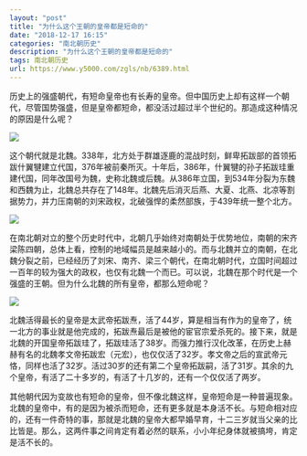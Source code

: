 ```yaml
---
layout: "post"
title: "为什么这个王朝的皇帝都是短命的"
date: "2018-12-17 16:15"
categories: "南北朝历史"
description: "为什么这个王朝的皇帝都是短命的"
tags: 南北朝历史
url: https://www.y5000.com/zgls/nb/6389.html
---
```






历史上的强盛朝代，有短命皇帝也有长寿的皇帝。但中国历史上却有这样一个朝代，尽管国势强盛，但是皇帝都短命，都没活过超过半个世纪的。那造成这种情况的原因是什么呢？

![](https://img.y5000.com/uploads/allimg/161202/14410223b-0.jpg)

这个朝代就是北魏。338年，北方处于群雄逐鹿的混战时刻，鲜卑拓跋部的首领拓跋什翼犍建立代国，376年被前秦所灭。十年后，386年，什翼犍的孙子拓跋珪重建代国，同年改国号为魏，史称北魏或后魏。从386年立国，到534年分裂为东魏和西魏为止，北魏总共存在了148年。北魏先后消灭后燕、大夏、北燕、北凉等割据势力，并力压南朝的刘宋政权，北破强悍的柔然部族，于439年统一整个北方。

![](https://img.y5000.com/uploads/allimg/161202/14410211a-1.jpg)

在南北朝对立的整个历史时代中，北朝几乎始终对南朝处于优势地位，南朝的宋齐梁陈四朝，总体上看，控制的地域幅员是越来越小的。而与北魏并立的南朝，在北魏分裂之前，已经经历了刘宋、南齐、梁三个朝代，在南北朝时代，立国时间超过一百年的较为强大的政权，也仅有北魏一个而已。可以说，北魏在那个时代是一个强盛的王朝。但为什么北魏的所有皇帝，都那么短命呢？

![](https://img.y5000.com/uploads/allimg/161202/1441026039-2.jpg)

北魏活得最长的皇帝是太武帝拓跋焘，活了44岁，算是相当有作为的皇帝了，统一北方的事业就是他完成的，拓跋焘最后是被他的宦官宗爱杀死的。接下来，就是北魏的开国皇帝拓跋珪了，拓跋珪活了38岁。而强力推行汉化改革，在历史上赫赫有名的北魏孝文帝拓跋宏（元宏），也仅仅活了32岁。孝文帝之后的宣武帝元恪，同样也活了32岁。活过30岁的还有第二个皇帝拓跋嗣，活了31岁。其余的九个皇帝，有活了二十多岁的，有活了十几岁的，还有一个仅仅活了两岁。

其他朝代因为变故也有短命的皇帝，但不像北魏这样，皇帝短命是一种普遍现象。北魏的皇帝中，有的是因为被杀而短命，还有更多就是本身活不长。与短命相对应的，还有一件奇特的事，那就是北魏的皇帝大都早婚早育，十二三岁就当父亲的比比皆是。那么，这两件事之间肯定有着必然的联系，小小年纪身体就被搞垮，肯定是活不长的。
